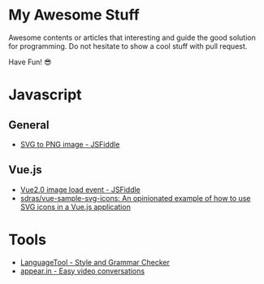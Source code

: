 # My Awesome Stuff

Awesome contents or articles that interesting and guide the good solution for programming. Do not hesitate to show a cool stuff with pull request.

Have Fun! 😎

# Javascript

## General
- [SVG to PNG image - JSFiddle](http://jsfiddle.net/epistemex/xfh7nctk/23/)


## Vue.js
- [Vue2.0 image load event - JSFiddle](http://jsfiddle.net/nobu222/xr0g3Lco/)
- [sdras/vue-sample-svg-icons: An opinionated example of how to use SVG icons in a Vue.js application](https://github.com/sdras/vue-sample-svg-icons/blob/master/LICENSE)

# Tools
- [LanguageTool - Style and Grammar Checker](https://www.languagetool.org/)
- [appear.in - Easy video conversations](https://appear.in/)